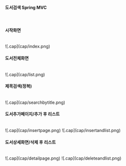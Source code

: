 <h4>도서검색 Spring MVC</h4><br/>

<h4>시작화면</h4><br/>
![.cap](cap/index.png)<br/>

<h4>도서전체화면</h4><br/>
![.cap](cap/list.png)<br/>

<h4>제목검색(정복)</h4><br/>
![.cap](cap/searchbytitle.png)<br/>

<h4>도서추가페이지/추가 후 리스트</h4><br/>
![.cap](cap/insertpage.png)
![.cap](cap/insertandlist.png)<br/>

<h4>도서상세화면/삭제 후 리스트</h4><br/>
![.cap](cap/detailpage.png)
![.cap](cap/deleteandlist.png)<br/>

